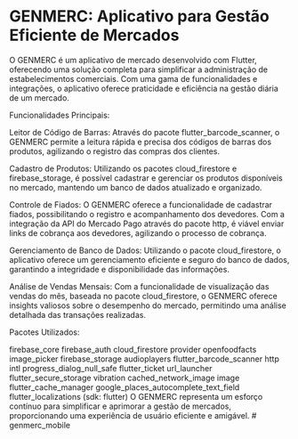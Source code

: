 # GENMERC: Aplicativo para Gestão Eficiente de Mercados

O GENMERC é um aplicativo de mercado desenvolvido com Flutter, oferecendo uma solução completa para simplificar a administração de estabelecimentos comerciais. Com uma gama de funcionalidades e integrações, o aplicativo oferece praticidade e eficiência na gestão diária de um mercado.

Funcionalidades Principais:

Leitor de Código de Barras: Através do pacote flutter_barcode_scanner, o GENMERC permite a leitura rápida e precisa dos códigos de barras dos produtos, agilizando o registro das compras dos clientes.

Cadastro de Produtos: Utilizando os pacotes cloud_firestore e firebase_storage, é possível cadastrar e gerenciar os produtos disponíveis no mercado, mantendo um banco de dados atualizado e organizado.

Controle de Fiados: O GENMERC oferece a funcionalidade de cadastrar fiados, possibilitando o registro e acompanhamento dos devedores. Com a integração da API do Mercado Pago através do pacote http, é viável enviar links de cobrança aos devedores, agilizando o processo de cobrança.

Gerenciamento de Banco de Dados: Utilizando o pacote cloud_firestore, o aplicativo oferece um gerenciamento eficiente e seguro do banco de dados, garantindo a integridade e disponibilidade das informações.

Análise de Vendas Mensais: Com a funcionalidade de visualização das vendas do mês, baseada no pacote cloud_firestore, o GENMERC oferece insights valiosos sobre o desempenho do mercado, permitindo uma análise detalhada das transações realizadas.

Pacotes Utilizados:

firebase_core
firebase_auth
cloud_firestore
provider
openfoodfacts
image_picker
firebase_storage
audioplayers
flutter_barcode_scanner
http
intl
progress_dialog_null_safe
flutter_ticket
url_launcher
flutter_secure_storage
vibration
cached_network_image
image
flutter_cache_manager
google_places_autocomplete_text_field
flutter_localizations (sdk: flutter)
O GENMERC representa um esforço contínuo para simplificar e aprimorar a gestão de mercados, proporcionando uma experiência de usuário eficiente e amigável.
#   g e n m e r c _ m o b i l e 
 
 
